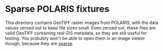 Sparse POLARIS fixtures
=======================

This directory contains GeoTIFF raster images from POLARIS, with the data
values zeroed out to keep file sizes small. Even zeroed out, these files are
valid GeoTIFF containing real GIS metadata, so they are still useful for
testing. You probably won't be able to open them in an image viewer though,
because they are
[sparse](https://gdal.org/drivers/raster/gtiff.html#sparse-files).
